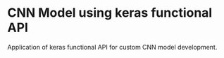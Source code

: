 # CNN Model using keras functional API
Application of keras functional API for custom CNN model development. 
